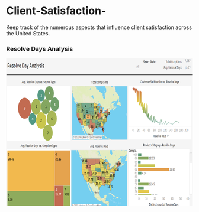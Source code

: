 # Client-Satisfaction-
Keep track of the numerous aspects that influence client satisfaction across the United States.

### Resolve Days Analysis
<img src="Images/Resolve Days.png?raw=true"
     width="600" 
     height="400"/> 
